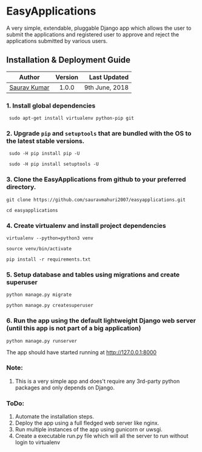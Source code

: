 # EasyApplications
A very simple, extendable, pluggable Django app which allows the user to submit the applications
and registered user to approve and reject the applications submitted by various users.

## Installation & Deployment Guide

| Author                                                             | Version        | Last Updated        |
| ------------------------------------------------------------------ |:--------------:| -------------------:|
| [Saurav Kumar](mailto:saur.k10@gmail.com)                          | 1.0.0          | 9th June, 2018      |


### 1. Install global dependencies

     sudo apt-get install virtualenv python-pip git

### 2. Upgrade `pip` and `setuptools` that are bundled with the OS to the latest stable versions.

     sudo -H pip install pip -U

     sudo -H pip install setuptools -U

### 3. Clone the EasyApplications from github to your preferred directory.

    git clone https://github.com/sauravmahuri2007/easyapplications.git

    cd easyapplications

### 4. Create virtualenv and install project dependencies

    virtualenv --python=python3 venv

    source venv/bin/activate

    pip install -r requirements.txt

### 5. Setup database and tables using migrations and create superuser

    python manage.py migrate

    python manage.py createsuperuser

### 6. Run the app using the default lightweight Django web server (until this app is not part of a big application)

    python manage.py runserver


The app should have started running at http://127.0.0.1:8000

### Note:

1. This is a very simple app and does't require any 3rd-party python packages and only depends on Django.

### ToDo:
1. Automate the installation steps.
2. Deploy the app using a full fledged web server like nginx.
3. Run multiple instances of the app using gunicorn or uwsgi.
4. Create a executable run.py file which will all the server to run without login to virtualenv


